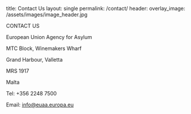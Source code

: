 title: Contact Us
layout: single
permalink: /contact/
header:
    overlay_image: /assets/images/image_header.jpg

CONTACT US

European Union Agency for Asylum

MTC Block, Winemakers Wharf

Grand Harbour, Valletta

MRS 1917

Malta


Tel: +356 2248 7500

Email: info@euaa.europa.eu

